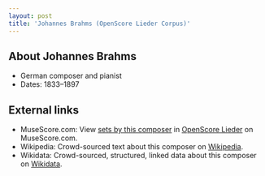 ```yaml
---
layout: post
title: 'Johannes Brahms (OpenScore Lieder Corpus)'
---
```


## About Johannes Brahms

- German composer and pianist
- Dates: 1833–1897

## External links

- MuseScore.com: View [sets by this composer] in [OpenScore Lieder] on MuseScore.com.
- Wikipedia: Crowd-sourced text about this composer on [Wikipedia].
- Wikidata: Crowd-sourced, structured, linked data about this composer on [Wikidata].

[Wikipedia]: https://en.wikipedia.org/wiki/Johannes_Brahms
[Wikidata]: https://www.wikidata.org/wiki/Q7294
[sets by this composer]: https://musescore.com/openscore-lieder-corpus/sets?order=title&text=Brahms,+Johannes
[OpenScore Lieder]: https://musescore.com/openscore-lieder-corpus

